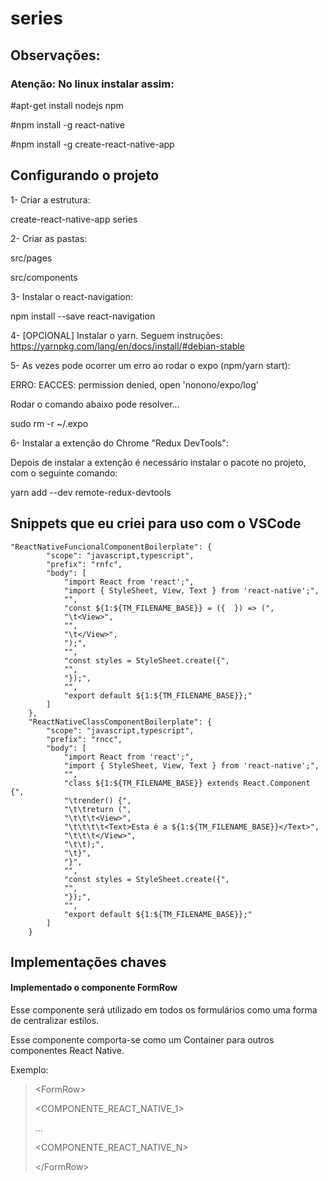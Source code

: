 # series

## Observações:

### Atenção: No linux instalar assim:

#apt-get install nodejs npm

#npm install -g react-native

#npm install -g create-react-native-app

## Configurando o projeto

1- Criar a estrutura:

create-react-native-app series

2- Criar as pastas:

src/pages

src/components

3- Instalar o react-navigation:

npm install --save react-navigation

4- [OPCIONAL] Instalar o yarn. Seguem instruções:
https://yarnpkg.com/lang/en/docs/install/#debian-stable

5- As vezes pode ocorrer um erro ao rodar o expo (npm/yarn start):

ERRO: EACCES: permission denied, open 'nonono/expo/log'

Rodar o comando abaixo pode resolver...

sudo rm -r ~/.expo

6- Instalar a extenção do Chrome "Redux DevTools":

Depois de instalar a extenção é necessário instalar o pacote no projeto, com o seguinte comando:

yarn add --dev remote-redux-devtools

## Snippets que eu criei para uso com o VSCode

```
"ReactNativeFuncionalComponentBoilerplate": {
		"scope": "javascript,typescript",
		"prefix": "rnfc",
		"body": [
			"import React from 'react';",
			"import { StyleSheet, View, Text } from 'react-native';",
			"",
			"const ${1:${TM_FILENAME_BASE}} = ({  }) => (",
			"\t<View>",
			"",
			"\t</View>",
			");",
			"",
			"const styles = StyleSheet.create({",
			"",
			"});",
			"",
			"export default ${1:${TM_FILENAME_BASE}};"
		]
	},
	"ReactNativeClassComponentBoilerplate": {
		"scope": "javascript,typescript",
		"prefix": "rncc",
		"body": [
			"import React from 'react';",
			"import { StyleSheet, View, Text } from 'react-native';",
			"",
			"class ${1:${TM_FILENAME_BASE}} extends React.Component {",
			"\trender() {",
			"\t\treturn (",
			"\t\t\t<View>",
			"\t\t\t\t<Text>Esta é a ${1:${TM_FILENAME_BASE}}</Text>",
			"\t\t\t</View>",
			"\t\t);",
			"\t}",
			"}",
			"",
			"const styles = StyleSheet.create({",
			"",
			"});",
			"",
			"export default ${1:${TM_FILENAME_BASE}};"
		]
	}
```

## Implementações chaves

#### Implementado o componente FormRow

Esse componente será utilizado em todos os formulários como uma forma de centralizar estilos.

Esse componente comporta-se como um Container para outros componentes React Native.

Exemplo:

> &lt;FormRow&gt;
>
>   &lt;COMPONENTE_REACT_NATIVE_1&gt;
>
>   ...
>
>   &lt;COMPONENTE_REACT_NATIVE_N&gt;
>
> &lt;/FormRow&gt;
